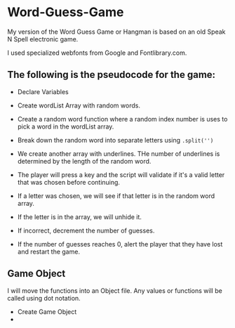 # Word-Guess-Game

My version of the Word Guess Game or Hangman is based on an old Speak N Spell electronic game.

I used specialized webfonts from Google and Fontlibrary.com.

## The following is the pseudocode for the game:

* Declare Variables
* Create wordList Array with random words.
* Create a random word function where a random index number is uses to pick a word in the wordList array.
* Break down the random word into separate letters using `.split('')`
* We create another array with underlines. THe number of underlines is determined by the length of the random word.

* The player will press a key and the script will validate if it's a valid letter that was chosen before continuing.
* If a letter was chosen, we will see if that letter is in the random word array.
* If the letter is in the array, we will unhide it.
* If incorrect, decrement the number of guesses.
* If the number of guesses reaches 0, alert the player that they have lost and restart the game.

## Game Object
I will move the functions into an Object file. Any values or functions will be called using dot notation.

* Create Game Object
* 
